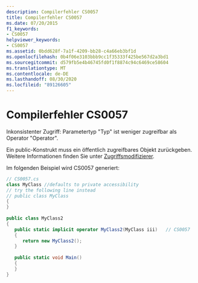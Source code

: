 ```yaml
---
description: Compilerfehler CS0057
title: Compilerfehler CS0057
ms.date: 07/20/2015
f1_keywords:
- CS0057
helpviewer_keywords:
- CS0057
ms.assetid: 0bdd628f-7a1f-4209-bb28-c4a66eb3bf1d
ms.openlocfilehash: 0b4f06e3103bbb9cc1f35333f425be567d2a3bd1
ms.sourcegitcommit: d579fb5e4b46745fd0f1f8874c94c6469ce58604
ms.translationtype: MT
ms.contentlocale: de-DE
ms.lasthandoff: 08/30/2020
ms.locfileid: "89126605"
---
```

# <a name="compiler-error-cs0057"></a>Compilerfehler CS0057
Inkonsistenter Zugriff: Parametertyp "Typ" ist weniger zugreifbar als Operator "Operator".  
  
 Ein public-Konstrukt muss ein öffentlich zugreifbares Objekt zurückgeben. Weitere Informationen finden Sie unter [Zugriffsmodifizierer](../programming-guide/classes-and-structs/access-modifiers.md).  
  
 Im folgenden Beispiel wird CS0057 generiert:  
  
```csharp  
// CS0057.cs  
class MyClass //defaults to private accessibility  
// try the following line instead  
// public class MyClass  
{  
}  
  
public class MyClass2  
{  
   public static implicit operator MyClass2(MyClass iii)   // CS0057  
   {  
      return new MyClass2();  
   }  
  
   public static void Main()  
   {  
   }  
}  
```
